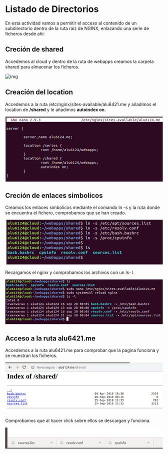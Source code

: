 # Listado de Directorios

En esta actividad vamos a permitir el acceso  al contenido de un subdirectorio dentro de la ruta raiz de NGINX, enlazando una serie de ficheros desde ahí:

## Creción de shared

Accedemos al cloud  y dentro de la ruta de webapps creamos la carpeta shared para almacenar los ficheros.

![img](0.PNG)

## Creación del location

Accedemos a la ruta /etc/nginx/sites-available/alu6421.me y añadimos el location de **/shared**
y le añadimos **autoindex on**.

![img](img/1.PNG)

## Creción de enlaces simbolicos

Creamos los enlaces simbolicos mediante el comando ln -s y la ruta donde se encuentra el fichero,
comprobamos que se han creado.

![img](img/2.PNG)

Recargamos el nginx y comprobamos los archivos con un ls- l.

![img](img/3.PNG)

## Acceso a la ruta alu6421.me

Accedemos a la ruta alu6421.me para comprobar que la pagina funciona y se muestran los ficheros.

![img](img/4.PNG)

Comprobamos que al hacer click sobre ellos se descargan y funciona.

![img](img/5.PNG)
